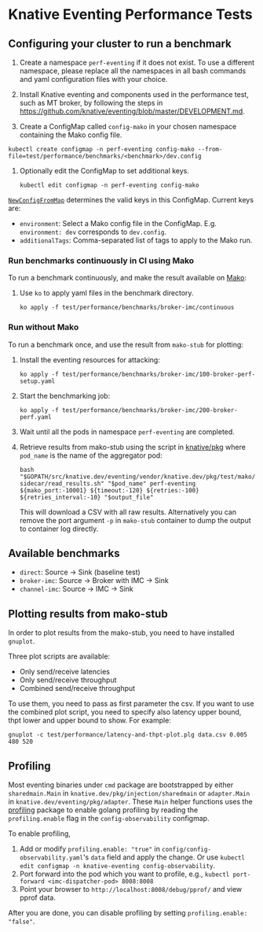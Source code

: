 # Knative Eventing Performance Tests

## Configuring your cluster to run a benchmark

1. Create a namespace `perf-eventing` if it does not exist. To use a different
   namespace, please replace all the namespaces in
   all bash commands and yaml configuration files with your choice.

1. Install Knative eventing and components used in the performance test,
   such as MT broker, by following the steps in https://github.com/knative/eventing/blob/master/DEVELOPMENT.md.

1. Create a ConfigMap called `config-mako` in your chosen namespace containing
   the Mako config file.

```
kubectl create configmap -n perf-eventing config-mako --from-file=test/performance/benchmarks/<benchmark>/dev.config
```

1. Optionally edit the ConfigMap to set additional keys.

   ```
   kubectl edit configmap -n perf-eventing config-mako
   ```

[`NewConfigFromMap`](https://github.com/knative/pkg/blob/master/test/mako/config.go#L41)
determines the valid keys in this ConfigMap. Current keys are:

- `environment`: Select a Mako config file in the ConfigMap. E.g.
  `environment: dev` corresponds to `dev.config`.
- `additionalTags`: Comma-separated list of tags to apply to the Mako run.

### Run benchmarks continuously in CI using Mako

To run a benchmark continuously, and make the result available on
[Mako](https://mako.dev/project?name=Knative):

1.  Use `ko` to apply yaml files in the benchmark directory.

    ```
    ko apply -f test/performance/benchmarks/broker-imc/continuous
    ```

### Run without Mako

To run a benchmark once, and use the result from `mako-stub` for plotting:

1. Install the eventing resources for attacking:

   ```
   ko apply -f test/performance/benchmarks/broker-imc/100-broker-perf-setup.yaml
   ```

1. Start the benchmarking job:

   ```
   ko apply -f test/performance/benchmarks/broker-imc/200-broker-perf.yaml
   ```

1. Wait until all the pods in namespace `perf-eventing` are completed.

1. Retrieve results from mako-stub using the script in
   [knative/pkg](https://github.com/knative/pkg/blob/master/test/mako/stub-sidecar/read_results.sh)
   where `pod_name` is the name of the aggregator pod:

   ```
   bash "$GOPATH/src/knative.dev/eventing/vendor/knative.dev/pkg/test/mako/stub-sidecar/read_results.sh" "$pod_name" perf-eventing ${mako_port:-10001} ${timeout:-120} ${retries:-100} ${retries_interval:-10} "$output_file"
   ```

   This will download a CSV with all raw results. Alternatively you can remove the port argument
   `-p` in `mako-stub` container to dump the output to container log directly.

## Available benchmarks

- `direct`: Source -> Sink (baseline test)
- `broker-imc`: Source -> Broker with IMC -> Sink
- `channel-imc`: Source -> IMC -> Sink

## Plotting results from mako-stub

In order to plot results from the mako-stub, you need to have installed
`gnuplot`.

Three plot scripts are available:

- Only send/receive latencies
- Only send/receive throughput
- Combined send/receive throughput

To use them, you need to pass as first parameter the csv. If you want to use the
combined plot script, you need to specify also latency upper bound, thpt lower
and upper bound to show. For example:

```
gnuplot -c test/performance/latency-and-thpt-plot.plg data.csv 0.005 480 520
```

## Profiling

Most eventing binaries under `cmd` package are bootstrapped by either
`sharedmain.Main` in `knative.dev/pkg/injection/sharedmain` or `adapter.Main` in
`knative.dev/eventing/pkg/adapter`. These `Main` helper functions uses the
[profiling](https://github.com/knative/pkg/blob/master/profiling/server.go)
package to enable golang profiling by reading the `profiling.enable` flag in the
`config-observability` configmap.

To enable profiling,

1. Add or modify `profiling.enable: "true"` in
   `config/config-observability.yaml`'s `data` field and apply the change. Or
   use `kubectl edit configmap -n knative-eventing config-observability`.
2. Port forward into the pod which you want to profile, e.g.,
   `kubectl port-forward <imc-dispatcher-pod> 8008:8008`
3. Point your browser to `http://localhost:8008/debug/pprof/` and view pprof
   data.

After you are done, you can disable profiling by setting
`profiling.enable: "false"`.
